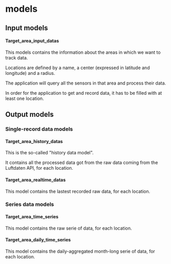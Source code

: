 # models

## Input models

#### Target_area_input_datas	

This models contains the information about the areas in which we want to track data.

Locations are defined by a name, a center (expressed in latitude and longitude) and a radius.

The application will query all the sensors in that area and process their data.

In order for the application to get and record data, it has to be filled with at least one location.


## Output models

### Single-record data models

#### Target_area_history_datas	

This is the so-called "history data model".

It contains all the processed data got from the raw data coming from the Luftdaten API, for each location.


#### Target_area_realtime_datas	

This model contains the lastest recorded raw data, for each location.

### Series data models

#### Target_area_time_series	

This model contains the raw serie of data, for each location.


#### Target_area_daily_time_series	

This model contains the daily-aggregated month-long serie of data, for each location.

